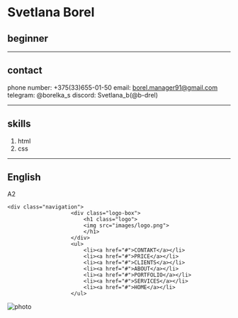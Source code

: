 # Svetlana Borel
## beginner
*******************
## contact

phone number: +375(33)655-01-50
email: borel.manager91@gmail.com
telegram: @borelka_s
discord: Svetlana_b(@b-drel)
*********************

## skills
1. html
2. css  
*********************

## English
A2

```
<div class="navigation">
					<div class="logo-box">
						<h1 class="logo">
						<img src="images/logo.png">
						</h1>
					</div>
					<ul>
						<li><a href="#">CONTAKT</a></li>
						<li><a href="#">PRICE</a></li>
						<li><a href="#">CLIENTS</a></li>
						<li><a href="#">ABOUT</a></li>
						<li><a href="#">PORTFOLIO</a></li>
						<li><a href="#">SERVICES</a></li>
						<li><a href="#">HOME</a></li>
					</ul>

```

![photo](https://vk.com/borelka_s?z=photo8087939_457240439%2Fphotos8087939)